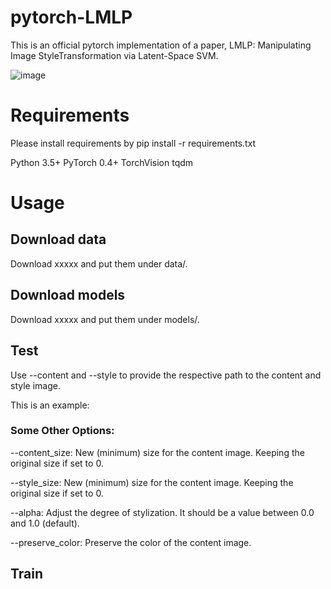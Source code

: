 # pytorch-LMLP
This is an official pytorch implementation of a paper, LMLP: Manipulating Image StyleTransformation via Latent-Space SVM. 

![image](https://github.com/qiudanWang/LMLP/blob/main/img/Figure0.png)

# Requirements
Please install requirements by pip install -r requirements.txt

Python 3.5+
PyTorch 0.4+
TorchVision
tqdm

# Usage
## Download data
Download xxxxx and put them under data/.

## Download models
Download xxxxx and put them under models/.

## Test
Use --content and --style to provide the respective path to the content and style image.

This is an example:


### Some Other Options:

--content_size: New (minimum) size for the content image. Keeping the original size if set to 0.

--style_size: New (minimum) size for the content image. Keeping the original size if set to 0.

--alpha: Adjust the degree of stylization. It should be a value between 0.0 and 1.0 (default).

--preserve_color: Preserve the color of the content image.

## Train
